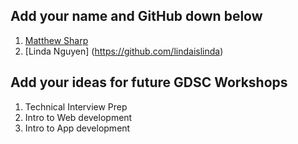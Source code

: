 ## Add your name and GitHub down below

1. [Matthew Sharp](https://github.com/MattSharp05)
2. [Linda Nguyen] (https://github.com/lindaislinda)


## Add your ideas for future GDSC Workshops

1. Technical Interview Prep
2. Intro to Web development
3. Intro to App development

